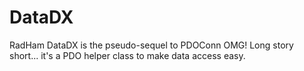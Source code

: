 DataDX
======

RadHam DataDX is the pseudo-sequel to PDOConn OMG! Long story short... it's a PDO helper class to make data access easy.
